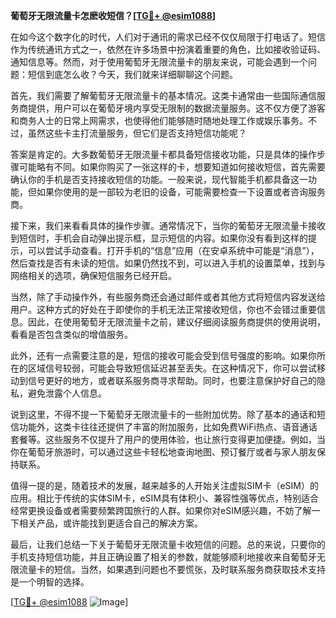 **葡萄牙无限流量卡怎麽收短信？[[TG💪+ @esim1088](https://t.me/s/esim1088)]**

在如今这个数字化的时代，人们对于通讯的需求已经不仅仅局限于打电话了。短信作为传统通讯方式之一，依然在许多场景中扮演着重要的角色，比如接收验证码、通知信息等。然而，对于使用葡萄牙无限流量卡的朋友来说，可能会遇到一个问题：短信到底怎么收？今天，我们就来详细聊聊这个问题。

首先，我们需要了解葡萄牙无限流量卡的基本情况。这类卡通常由一些国际通信服务商提供，用户可以在葡萄牙境内享受无限制的数据流量服务。这不仅方便了游客和商务人士的日常上网需求，也使得他们能够随时随地处理工作或娱乐事务。不过，虽然这些卡主打流量服务，但它们是否支持短信功能呢？

答案是肯定的。大多数葡萄牙无限流量卡都具备短信接收功能，只是具体的操作步骤可能略有不同。如果你购买了一张这样的卡，想要知道如何接收短信，首先需要确认你的手机是否支持接收短信的功能。一般来说，现代智能手机都具备这一功能，但如果你使用的是一部较为老旧的设备，可能需要检查一下设置或者咨询服务商。

接下来，我们来看看具体的操作步骤。通常情况下，当你的葡萄牙无限流量卡接收到短信时，手机会自动弹出提示框，显示短信的内容。如果你没有看到这样的提示，可以尝试手动查看。打开手机的“信息”应用（在安卓系统中可能是“消息”），然后查找是否有未读的短信。如果仍然找不到，可以进入手机的设置菜单，找到与网络相关的选项，确保短信服务已经开启。

当然，除了手动操作外，有些服务商还会通过邮件或者其他方式将短信内容发送给用户。这种方式的好处在于即使你的手机无法正常接收短信，你也不会错过重要信息。因此，在使用葡萄牙无限流量卡之前，建议仔细阅读服务商提供的使用说明，看看是否包含类似的增值服务。

此外，还有一点需要注意的是，短信的接收可能会受到信号强度的影响。如果你所在的区域信号较弱，可能会导致短信延迟甚至丢失。在这种情况下，你可以尝试移动到信号更好的地方，或者联系服务商寻求帮助。同时，也要注意保护好自己的隐私，避免泄露个人信息。

说到这里，不得不提一下葡萄牙无限流量卡的一些附加优势。除了基本的通话和短信功能外，这类卡往往还提供了丰富的附加服务，比如免费WiFi热点、语音通话套餐等。这些服务不仅提升了用户的使用体验，也让旅行变得更加便捷。例如，当你在葡萄牙旅游时，可以通过这些卡轻松地查询地图、预订餐厅或者与家人朋友保持联系。

值得一提的是，随着技术的发展，越来越多的人开始关注虚拟SIM卡（eSIM）的应用。相比于传统的实体SIM卡，eSIM具有体积小、兼容性强等优点，特别适合经常更换设备或者需要频繁跨国旅行的人群。如果你对eSIM感兴趣，不妨了解一下相关产品，或许能找到更适合自己的解决方案。

最后，让我们总结一下关于葡萄牙无限流量卡收短信的问题。总的来说，只要你的手机支持短信功能，并且正确设置了相关的参数，就能够顺利地接收来自葡萄牙无限流量卡的短信。当然，如果遇到问题也不要慌张，及时联系服务商获取技术支持是一个明智的选择。

[[TG💪+ @esim1088](https://t.me/s/esim1088) ![Image](https://i.postimg.cc/4NQfJmqS/Snipaste-2025-05-13-00-14-12.png)]
